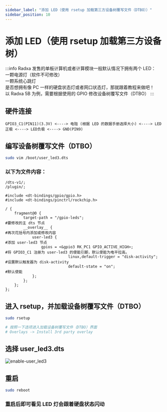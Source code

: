 ```yaml
---
sidebar_label: "添加 LED（使用 rsetup 加载第三方设备树覆写文件（DTBO））"
sidebar_position: 10
---
```


# 添加 LED（使用 rsetup 加载第三方设备树）

:::info
Radxa 发售的单板计算机或者计算模块一般默认情况下拥有两个 LED：  
一颗电源灯（软件不可修改）  
一颗系统心跳灯  
是否想拥有像 PC 一样的硬盘状态灯或者网口状态灯，那就跟着教程来做吧！  
以 Radxa 5B 为例，需要根据使用的 GPIO 修改设备树覆写文件（DTBO）
:::

## 硬件连接

```
GPIO3_C1(PIN11)(3.3V) <----> 电阻 (根据 LED 的数据手册选择大小) <----> LED正极 <----> LED负极 <----> GND(PIN9)
```

## 编写设备树覆写文件（DTBO）

```bash
sudo vim /boot/user_led3.dts
```

### 以下为文件内容：

```
/dts-v1/;
/plugin/;

#include <dt-bindings/gpio/gpio.h>
#include <dt-bindings/pinctrl/rockchip.h>

/ {
    fragment@0 {
        target-path = "/gpio-leds";                                     #要修改的主 dts 节点
        __overlay__ {                                                   #再次花括号内添加或修改内容
            user-led3 {                                                 #添加 user-led3 节点
                gpios = <&gpio3 RK_PC1 GPIO_ACTIVE_HIGH>;               #将 GPIO3_C1 注册为 user-led3 的使能引脚，默认使能为电平拉高。
                            linux,default-trigger = "disk-activity";    #设置默认触发器为 disk-activity
                            default-state = "on";                       #默认使能
            };
        };
    };
};
```

## 进入 rsetup，并加载设备树覆写文件（DTBO）

```bash
sudo rsetup

# 按照一下选项进入加载设备树覆写文件（DTBO）界面
# Overlays -> Install 3rd party overlay
```

## 选择 user_led3.dts

![enable-user_led3](/img/general-tutorial/enable-user-led3.webp)

## 重启

```bash
sudo reboot
```

### 重启后即可看见 LED 灯会跟着硬盘状态闪动
